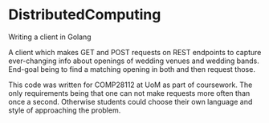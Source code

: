 # DistributedComputing
Writing a client in Golang

A client which makes GET and POST requests on REST endpoints to capture ever-changing info about openings of wedding venues and wedding bands. End-goal being to find
a matching opening in both and then request those.

This code was written for COMP28112 at UoM as part of coursework. The only requirements being that one can not make requests more often than once a second. Otherwise
students could choose their own language and style of approaching the problem.
